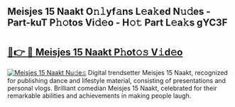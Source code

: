 ## Meisjes 15 Naakt O𝚗𝚕yf𝚊ns L𝚎a𝚔ed N𝚞𝚍es - Part-kuT P𝚑𝚘tos Vi𝚍𝚎o - H𝚘𝚝 Part L𝚎a𝚔s gYC3F

# <h2><a href="http://kf9ssn.oniu.top/?m=Meisjes+15+Naakt">🔗👉 🔴 Meisjes 15 Naakt P𝚑ot𝚘𝚜 V𝚒d𝚎o</a></h2>

[![Meisjes 15 Naakt Nu𝚍e𝚜](https://i.imgur.com/0qMVB7G.gif)](http://kf9ssn.oniu.top/?m=Meisjes+15+Naakt)
Digital trendsetter Meisjes 15 Naakt, recognized for publishing dance and lifestyle material, consisting of presentations and personal vlogs. Brilliant comedian Meisjes 15 Naakt, celebrated for their remarkable abilities and achievements in making people laugh.  
